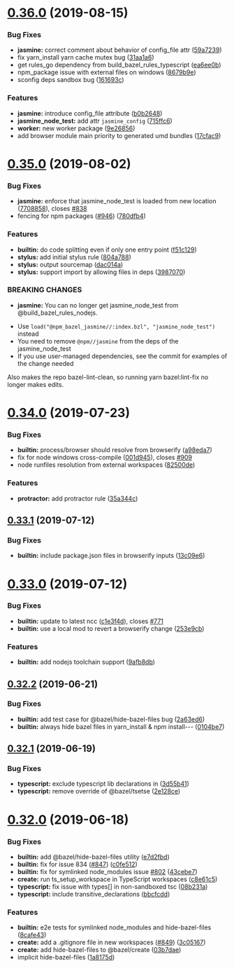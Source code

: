 # [0.36.0](https://github.com/alexeagle/rules_nodejs/compare/0.35.0...0.36.0) (2019-08-15)


### Bug Fixes

* **jasmine:** correct comment about behavior of config_file attr ([59a7239](https://github.com/alexeagle/rules_nodejs/commit/59a7239))
* fix yarn_install yarn cache mutex bug ([31aa1a6](https://github.com/alexeagle/rules_nodejs/commit/31aa1a6))
* get rules_go dependency from build_bazel_rules_typescript ([ea6ee0b](https://github.com/alexeagle/rules_nodejs/commit/ea6ee0b))
* npm_package issue with external files on windows ([8679b9e](https://github.com/alexeagle/rules_nodejs/commit/8679b9e))
* sconfig deps sandbox bug ([161693c](https://github.com/alexeagle/rules_nodejs/commit/161693c))


### Features

* **jasmine:** introduce config_file attribute ([b0b2648](https://github.com/alexeagle/rules_nodejs/commit/b0b2648))
* **jasmine_node_test:** add attr `jasmine_config` ([715ffc6](https://github.com/alexeagle/rules_nodejs/commit/715ffc6))
* **worker:** new worker package ([9e26856](https://github.com/alexeagle/rules_nodejs/commit/9e26856))
* add browser module main priority to generated umd bundles ([17cfac9](https://github.com/alexeagle/rules_nodejs/commit/17cfac9))



# [0.35.0](https://github.com/alexeagle/rules_nodejs/compare/0.34.0...0.35.0) (2019-08-02)


### Bug Fixes

* **jasmine:** enforce that jasmine_node_test is loaded from new location ([7708858](https://github.com/alexeagle/rules_nodejs/commit/7708858)), closes [#838](https://github.com/alexeagle/rules_nodejs/issues/838)
* fencing for npm packages ([#946](https://github.com/alexeagle/rules_nodejs/issues/946)) ([780dfb4](https://github.com/alexeagle/rules_nodejs/commit/780dfb4))


### Features

* **builtin:** do code splitting even if only one entry point ([f51c129](https://github.com/alexeagle/rules_nodejs/commit/f51c129))
* **stylus:** add initial stylus rule ([804a788](https://github.com/alexeagle/rules_nodejs/commit/804a788))
* **stylus:** output sourcemap ([dac014a](https://github.com/alexeagle/rules_nodejs/commit/dac014a))
* **stylus:** support import by allowing files in deps ([3987070](https://github.com/alexeagle/rules_nodejs/commit/3987070))


### BREAKING CHANGES

* **jasmine:** You can no longer get jasmine_node_test from @build_bazel_rules_nodejs.
- Use `load("@npm_bazel_jasmine//:index.bzl", "jasmine_node_test")`
instead
- You need to remove `@npm//jasmine` from the deps of the
jasmine_node_test
- If you use user-managed dependencies, see the commit for examples of
the change needed

Also makes the repo bazel-lint-clean, so running yarn bazel:lint-fix no
longer makes edits.



# [0.34.0](https://github.com/alexeagle/rules_nodejs/compare/0.33.1...0.34.0) (2019-07-23)


### Bug Fixes

* **builtin:** process/browser should resolve from browserify ([a98eda7](https://github.com/alexeagle/rules_nodejs/commit/a98eda7))
* fix for node windows cross-compile ([001d945](https://github.com/alexeagle/rules_nodejs/commit/001d945)), closes [#909](https://github.com/alexeagle/rules_nodejs/issues/909)
* node runfiles resolution from external workspaces ([82500de](https://github.com/alexeagle/rules_nodejs/commit/82500de))


### Features

* **protractor:** add protractor rule ([35a344c](https://github.com/alexeagle/rules_nodejs/commit/35a344c))



## [0.33.1](https://github.com/alexeagle/rules_nodejs/compare/0.33.0...0.33.1) (2019-07-12)


### Bug Fixes

* **builtin:** include package.json files in browserify inputs ([13c09e6](https://github.com/alexeagle/rules_nodejs/commit/13c09e6))



# [0.33.0](https://github.com/alexeagle/rules_nodejs/compare/0.32.2...0.33.0) (2019-07-12)


### Bug Fixes

* **builtin:** update to latest ncc ([c1e3f4d](https://github.com/alexeagle/rules_nodejs/commit/c1e3f4d)), closes [#771](https://github.com/alexeagle/rules_nodejs/issues/771)
* **builtin:** use a local mod to revert a browserify change ([253e9cb](https://github.com/alexeagle/rules_nodejs/commit/253e9cb))


### Features

* **builtin:** add nodejs toolchain support ([9afb8db](https://github.com/alexeagle/rules_nodejs/commit/9afb8db))



## [0.32.2](https://github.com/alexeagle/rules_nodejs/compare/0.32.1...0.32.2) (2019-06-21)


### Bug Fixes

* **builtin:** add test case for @bazel/hide-bazel-files bug ([2a63ed6](https://github.com/alexeagle/rules_nodejs/commit/2a63ed6))
* **builtin:** always hide bazel files in yarn_install & npm install--- ([0104be7](https://github.com/alexeagle/rules_nodejs/commit/0104be7))



## [0.32.1](https://github.com/alexeagle/rules_nodejs/compare/0.32.0...0.32.1) (2019-06-19)


### Bug Fixes

* **typescript:** exclude typescript lib declarations in ([3d55b41](https://github.com/alexeagle/rules_nodejs/commit/3d55b41))
* **typescript:** remove override of @bazel/tsetse ([2e128ce](https://github.com/alexeagle/rules_nodejs/commit/2e128ce))



# [0.32.0](https://github.com/alexeagle/rules_nodejs/compare/0.31.1...0.32.0) (2019-06-18)


### Bug Fixes

* **builtin:** add @bazel/hide-bazel-files utility ([e7d2fbd](https://github.com/alexeagle/rules_nodejs/commit/e7d2fbd))
* **builtin:** fix for issue 834 ([#847](https://github.com/alexeagle/rules_nodejs/issues/847)) ([c0fe512](https://github.com/alexeagle/rules_nodejs/commit/c0fe512))
* **builtin:** fix for symlinked node_modules issue [#802](https://github.com/alexeagle/rules_nodejs/issues/802) ([43cebe7](https://github.com/alexeagle/rules_nodejs/commit/43cebe7))
* **create:** run ts_setup_workspace in TypeScript workspaces ([c8e61c5](https://github.com/alexeagle/rules_nodejs/commit/c8e61c5))
* **typescript:** fix issue with types[] in non-sandboxed tsc ([08b231a](https://github.com/alexeagle/rules_nodejs/commit/08b231a))
* **typescript:** include transitive_declarations ([bbcfcdd](https://github.com/alexeagle/rules_nodejs/commit/bbcfcdd))


### Features

* **builtin:** e2e tests for symlinked node_modules and hide-bazel-files ([8cafe43](https://github.com/alexeagle/rules_nodejs/commit/8cafe43))
* **create:** add a .gitignore file in new workspaces ([#849](https://github.com/alexeagle/rules_nodejs/issues/849)) ([3c05167](https://github.com/alexeagle/rules_nodejs/commit/3c05167))
* **create:** add hide-bazel-files to @bazel/create ([03b7dae](https://github.com/alexeagle/rules_nodejs/commit/03b7dae))
* implicit hide-bazel-files ([1a8175d](https://github.com/alexeagle/rules_nodejs/commit/1a8175d))



